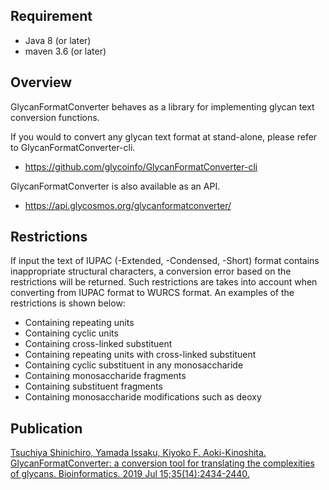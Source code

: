 ## Requirement
* Java 8 (or later)
* maven 3.6 (or later)

## Overview
GlycanFormatConverter behaves as a library for implementing glycan text conversion functions.

If you would to convert any glycan text format at stand-alone, please refer to GlycanFormatConverter-cli.
* https://github.com/glycoinfo/GlycanFormatConverter-cli

GlycanFormatConverter is also available as an API.
* https://api.glycosmos.org/glycanformatconverter/

## Restrictions
If input the text of IUPAC (-Extended, -Condensed, -Short) format contains inappropriate structural characters, a conversion error based on the restrictions will be returned.
Such restrictions are takes into account when converting from IUPAC format to WURCS format.
An examples of the restrictions is shown below:
- Containing repeating units
- Containing cyclic units
- Containing cross-linked substituent
- Containing repeating units with cross-linked substituent
- Containing cyclic substituent in any monosaccharide
- Containing monosaccharide fragments
- Containing substituent fragments
- Containing monosaccharide modifications such as deoxy

## Publication
[Tsuchiya Shinichiro, Yamada Issaku, Kiyoko F. Aoki-Kinoshita. GlycanFormatConverter: a conversion tool for translating the complexities of glycans. Bioinformatics. 2019 Jul 15;35(14):2434-2440.](https://pubmed.ncbi.nlm.nih.gov/30535258/)
